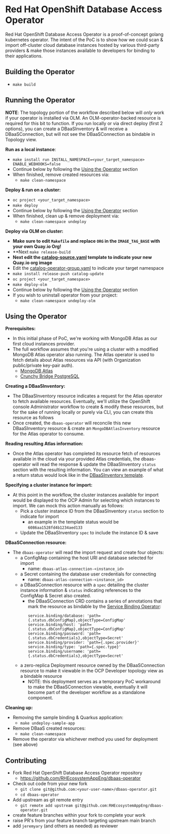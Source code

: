 # Red Hat OpenShift Database Access Operator
Red Hat OpenShift Database Access Operator is a proof-of-concept golang kubernetes operator. The intent of the PoC is to show how we could
scan & import off-cluster cloud database instances hosted by various third-party providers & make those instances
available to developers for binding to their applications.

## Building the Operator
- `make build`

## Running the Operator
**NOTE**: The topology portion of the workflow described below will *only* work if your operator is installed via OLM.
An OLM-operator-backed resource is required for this bit to function. If you run locally or via direct deploy (first 2
options), you can create a DBaaSInventory & will receive a DBaaSConnection, but will not see the DBaaSConnection as
bindable in Topology view.

**Run as a local instance**:
- `make install run INSTALL_NAMESPACE=<your_target_namespace> ENABLE_WEBHOOKS=false`
- Continue below by following the [Using the Operator](#using-the-operator) section
- When finished, remove created resources via:
  - `make clean-namespace`

**Deploy & run on a cluster:**
- `oc project <your_target_namespace>`
- `make deploy`
- Continue below by following the [Using the Operator](#using-the-operator) section
- When finished, clean up & remove deployment via:
  - `make clean-namespace undeploy`

**Deploy via OLM on cluster:**
- **Make sure to edit `Makefile` and replace `ORG` in the `IMAGE_TAG_BASE` with your own Quay.io Org!**
- **Next `make release-build`
- **Next edit the [catalog-source.yaml](config/samples/catalog-source.yaml) template to indicate your new Quay.io org image**
- Edit the [catalog-operator-group.yaml](config/samples/catalog-operator-group.yaml) to indicate your target namespace
- `make install release-push catalog-update`
- `oc project <your_target_namespace>`
- `make deploy-olm`
- Continue below by following the [Using the Operator](#using-the-operator) section
- If you wish to uninstall operator from your project:
  - `make clean-namespace undeploy-olm`

## Using the Operator

**Prerequisites:**
- In this initial phase of PoC, we're working with MongoDB Atlas as our first cloud instances provider.
- The full workflow assumes that you're using a cluster with a modified MongoDB Atlas operator also running. The Atlas
  operator is used to fetch details about Atlas resources via API (with Organization public/private key-pair auth).
  - [MongoDB Atlas](https://github.com/RHEcosystemAppEng/mongodb-atlas-kubernetes)
  - [Crunchy Bridge PostgreSQL](https://github.com/CrunchyData/crunchy-bridge-operator)

**Creating a DBaaSInventory:**
- The DBaaSInventory resource indicates a request for the Atlas operator to fetch available resources. Eventually, we'll
  utilize the OpenShift console Administrator workflow to create & modify these resources, but for the sake of running
  locally or purely via CLI, you can create this resource as follows
- Once created, the `dbaas-operator` will reconcile this new DBaaSInventory resource & create an `MongoDBAtlasInventory` resource
  for the Atlas operator to consume.

**Reading resulting Atlas information:**
- Once the Atlas operator has completed its resource fetch of resources available in the cloud via your provided Atlas
  credentials, the dbaas-operator will read the response & update the DBaaSInventory `status` section with the resulting
  information. You can view an example of what a return status would look like in the
  [DBaaSInventory template](config/samples/dbaas_v1alpha1_dbaasinventory.yaml).

**Specifying a cluster instance for import:**
- At this point in the workflow, the cluster instances available for import would be displayed to the OCP Admin for
  selecting which instances to import. We can mock this action manually as follows:
  - Pick a cluster instance ID from the DBaaSInventory `status` section to indicate for import
    - an example in the template status would be `6086aa1528fd4b1234aed133`
  - Update the DBaaSInventory `spec` to include the instance ID & save

**DBaaSConnection resource:**
- The `dbaas-operator` will read the import request and create four objects:
  - a ConfigMap containing the host URI and database selected for import
    - name: `dbaas-atlas-connection-<instance_id>`
  - a Secret containing the database user credentials for connecting
    - name: `dbaas-atlas-connection-<instance_id>`
  - a DBaaSConnection resource with a `spec` detailing the cluster instance information & `status` indicating references
    to the ConfigMap & Secret also created.
    - the DBaaSConnection CRD contains a series of annotations that mark the resource as bindable by the
      [Service Binding Operator](https://github.com/redhat-developer/service-binding-operator):
      ```
      service.binding/database: 'path={.status.dbConfigMap},objectType=ConfigMap'
      service.binding/host: 'path={.status.dbConfigMap},objectType=ConfigMap'
      service.binding/password: 'path={.status.dbCredentials},objectType=Secret'
      service.binding/provider: 'path={.spec.provider}'
      service.binding/type: 'path={.spec.type}'
      service.binding/username: 'path={.status.dbCredentials},objectType=Secret'
      ```
  - a zero-replica Deployment resource owned by the DBaaSConnection resource to make it viewable in the OCP Developer
    topology view as a bindable resource
    - NOTE: this deployment serves as a temporary PoC workaround to make the DBaaSConnection viewable, eventually it will
      become part of the developer workflow as a standalone component.

**Cleaning up:**
- Removing the sample binding & Quarkus application:
  - `make undeploy-sample-app`
- Remove DBaaS created resources:
  - `make clean-namespace`
- Remove the operator via whichever method you used for deployment (see above)

## Contributing

- Fork Red Hat OpenShift Database Access Operator repository
  - https://github.com/RHEcosystemAppEng/dbaas-operator
- Check out code from your new fork
  - `git clone git@github.com:<your-user-name>/dbaas-operator.git`
  - `cd dbaas-operator`
- Add upstream as git remote entry
  - `git remote add upstream git@github.com:RHEcosystemAppEng/dbaas-operator.git`
- create feature branches within your fork to complete your work
- raise PR's from your feature branch targeting upstream main branch
- add `jeremyary` (and others as needed) as reviewer

